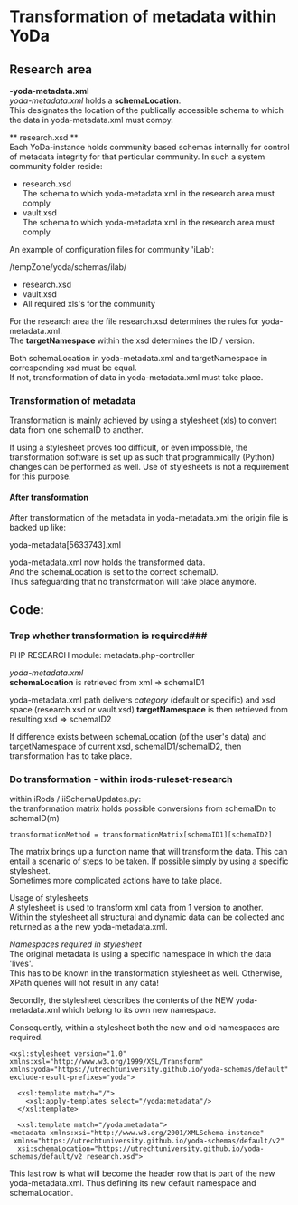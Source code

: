 # Transformation of metadata within YoDa #

## Research area ##

**-yoda-metadata.xml**   
*yoda-metadata.xml* holds a **schemaLocation**.   
This designates the location of the publically accessible schema to which the data in yoda-metadata.xml must compy.

** research.xsd **   
Each YoDa-instance holds community based schemas internally for control of metadata integrity for that perticular community.
In such a system community folder reside:
- research.xsd   
The schema to which yoda-metadata.xml in the research area must comply
- vault.xsd   
The schema to which yoda-metadata.xml in the research area must comply

An example of configuration files for community 'iLab':

/tempZone/yoda/schemas/ilab/
- research.xsd
- vault.xsd
- All required xls's for the community

For the research area the file research.xsd determines the rules for yoda-metadata.xml.   
The **targetNamespace** within the xsd determines the ID / version.

Both schemaLocation in yoda-metadata.xml and targetNamespace in corresponding xsd must be equal.  
If not, transformation of data in yoda-metadata.xml must take place.


### Transformation of metadata ###
Transformation is mainly achieved by using a stylesheet (xls) to convert data from one schemaID to another.   

If using a stylesheet proves too difficult, or even impossible, the transformation software is set up as such that programmically (Python) changes can be performed as well.
Use of stylesheets is not a requirement for this purpose.

#### After transformation ####
After transformation of the metadata in yoda-metadata.xml the origin file is backed up like:   

yoda-metadata[5633743].xml

yoda-metadata.xml now holds the transformed data.   
And the schemaLocation is set to the correct schemaID.   
Thus safeguarding that no transformation will take place anymore.


## Code: ##


### Trap whether transformation is required###
PHP RESEARCH module: metadata.php-controller

*yoda-metadata.xml*  
**schemaLocation** is retrieved from xml => schemaID1

yoda-metadata.xml path delivers *category* (default or specific) and xsd space (research.xsd or vault.xsd)
**targetNamespace** is then retrieved from resulting xsd => schemaID2

If difference exists between schemaLocation (of the user's data) and targetNamespace of current xsd, schemaID1/schemaID2,  then transformation has to take place.

### Do transformation - within irods-ruleset-research ###
within iRods / iiSchemaUpdates.py:   
the tranformation matrix holds possible conversions from schemaIDn to schemaID(m)

    transformationMethod = transformationMatrix[schemaID1][schemaID2]

The matrix brings up a function name that will transform the data.
This can entail a scenario of steps to be taken. If possible simply by using a specific stylesheet.   
Sometimes more complicated actions have to take place.

Usage of stylesheets   
A stylesheet is used to transform xml data from 1 version to another.    
Within the stylesheet all structural and dynamic data can be collected and returned as a the new yoda-metadata.xml.   

*Namespaces required in stylesheet*   
The original metadata is using a specific namespace in which the data 'lives'.   
This has to be known in the transformation stylesheet as well. Otherwise, XPath queries will not result in any data!   

Secondly, the stylesheet describes the contents of the NEW yoda-metadata.xml which belong to its own new namespace.

Consequently, within a stylesheet both the new and old namespaces are required.

    <xsl:stylesheet version="1.0"
    xmlns:xsl="http://www.w3.org/1999/XSL/Transform"
    xmlns:yoda="https://utrechtuniversity.github.io/yoda-schemas/default"   
    exclude-result-prefixes="yoda">

      <xsl:template match="/">
        <xsl:apply-templates select="/yoda:metadata"/>
      </xsl:template>

      <xsl:template match="/yoda:metadata">
    <metadata xmlns:xsi="http://www.w3.org/2001/XMLSchema-instance"   
     xmlns="https://utrechtuniversity.github.io/yoda-schemas/default/v2"   
      xsi:schemaLocation="https://utrechtuniversity.github.io/yoda-schemas/default/v2 research.xsd">

This last row is what will become the <metadata> header row that is part of the new yoda-metadata.xml.
Thus defining its new default namespace and schemaLocation.
